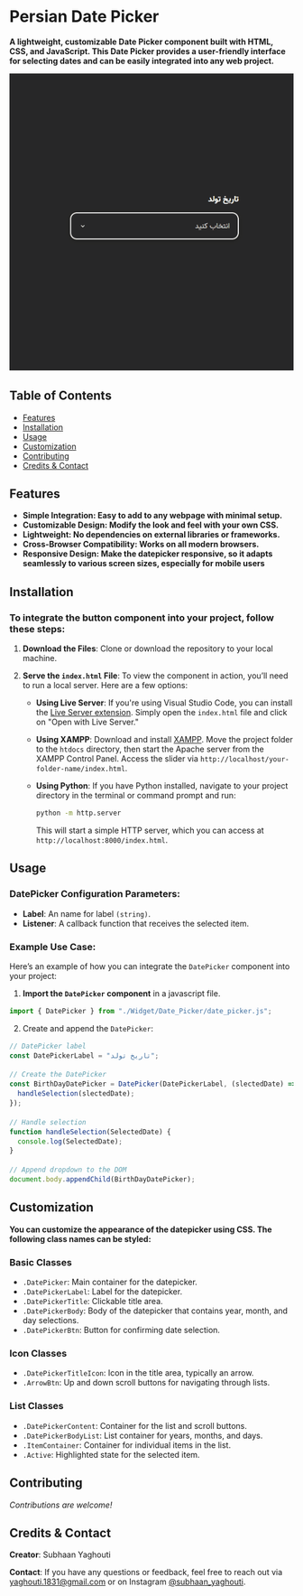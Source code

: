 # **Persian Date Picker**

**A lightweight, customizable Date Picker component built with HTML, CSS, and JavaScript. This Date Picker provides a user-friendly interface for selecting dates and can be easily integrated into any web project.**

<div align="center">
  <img src="assets/video/preview.gif" alt="perisan datepicker">
</div>

## Table of Contents

- [Features](#features)
- [Installation](#installation)
- [Usage](#usage)
- [Customization](#Customization)
- [Contributing](#contributing)
- [Credits & Contact](#credits--contact)

## Features

- **Simple Integration: Easy to add to any webpage with minimal setup.**
- **Customizable Design: Modify the look and feel with your own CSS.**
- **Lightweight: No dependencies on external libraries or frameworks.**
- **Cross-Browser Compatibility: Works on all modern browsers.**
- **Responsive Design: Make the datepicker responsive, so it adapts seamlessly to various screen sizes, especially for mobile users**

## Installation

### To integrate the button component into your project, follow these steps:

1. **Download the Files**: Clone or download the repository to your local machine.
2. **Serve the `index.html` File**: To view the component in action, you’ll need to run a local server. Here are a few options:

   - **Using Live Server**: If you're using Visual Studio Code, you can install the [Live Server extension](https://marketplace.visualstudio.com/items?itemName=ritwickdey.LiveServer). Simply open the `index.html` file and click on "Open with Live Server."

   - **Using XAMPP**: Download and install [XAMPP](https://www.apachefriends.org/index.html). Move the project folder to the `htdocs` directory, then start the Apache server from the XAMPP Control Panel. Access the slider via `http://localhost/your-folder-name/index.html`.

   - **Using Python**: If you have Python installed, navigate to your project directory in the terminal or command prompt and run:
     ```bash
     python -m http.server
     ```
     This will start a simple HTTP server, which you can access at `http://localhost:8000/index.html`.

## Usage

### DatePicker Configuration Parameters:

- **Label**: An name for label `(string)`.
- **Listener**: A callback function that receives the selected item.

### Example Use Case:

Here’s an example of how you can integrate the `DatePicker` component into your project:

1. **Import the `DatePicker` component** in a javascript file.

```javascript
import { DatePicker } from "./Widget/Date_Picker/date_picker.js";
```

2. Create and append the `DatePicker`:

```javascript
// DatePicker label
const DatePickerLabel = "تاریخ تولد";

// Create the DatePicker
const BirthDayDatePicker = DatePicker(DatePickerLabel, (slectedDate) => {
  handleSelection(slectedDate);
});

// Handle selection
function handleSelection(SelectedDate) {
  console.log(SelectedDate);
}

// Append dropdown to the DOM
document.body.appendChild(BirthDayDatePicker);
```

## Customization

**You can customize the appearance of the datepicker using CSS. The following class names can be styled:**

### Basic Classes

- `.DatePicker`: Main container for the datepicker.
- `.DatePickerLabel`: Label for the datepicker.
- `.DatePickerTitle`: Clickable title area.
- `.DatePickerBody`: Body of the datepicker that contains year, month, and day selections.
- `.DatePickerBtn`: Button for confirming date selection.

### Icon Classes

- `.DatePickerTitleIcon`: Icon in the title area, typically an arrow.
- `.ArrowBtn`: Up and down scroll buttons for navigating through lists.

### List Classes

- `.DatePickerContent`: Container for the list and scroll buttons.
- `.DatePickerBodyList`: List container for years, months, and days.
- `.ItemContainer`: Container for individual items in the list.
- `.Active`: Highlighted state for the selected item.

## Contributing

_Contributions are welcome!_

## Credits & Contact

**Creator**: Subhaan Yaghouti

**Contact**: If you have any questions or feedback, feel free to reach out via [yaghouti.1831@gmail.com](mailto:yaghouti.1831@gmail.com) or on Instagram [@subhaan_yaghouti](https://www.instagram.com/subhaan_yaghouti?igsh=bmE3ZTl1bGkwaW50).
